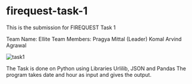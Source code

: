# firequest-task-1

This is the submission for FIREQUEST Task 1

Team Name: Ellite
Team Members:
Pragya Mittal (Leader)
Komal
Arvind Agrawal

![task1](https://user-images.githubusercontent.com/72457682/125267828-c8ac6080-e324-11eb-80c7-2ff147200e6c.png)


The Task is done on Python using Libraries Urlilib, JSON and Pandas
The program takes date and hour as input and gives the output.
